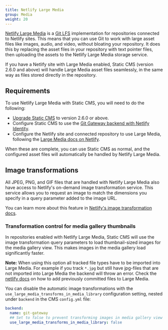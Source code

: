 ```yaml
---
title: Netlify Large Media
group: Media
weight: 20
---
```


[Netlify Large Media](https://www.netlify.com/features/large-media/) is a [Git LFS](https://git-lfs.github.com/) implementation for repositories connected to Netlify sites. This means that you can use Git to work with large asset files like images, audio, and video, without bloating your repository. It does this by replacing the asset files in your repository with text pointer files, then uploading the assets to the Netlify Large Media storage service.

If you have a Netlify site with Large Media enabled, Static CMS (version 2.6.0 and above) will handle Large Media asset files seamlessly, in the same way as files stored directly in the repository.

## Requirements

To use Netlify Large Media with Static CMS, you will need to do the following:

- [Upgrade Static CMS](/docs/update-the-cms-version/) to version 2.6.0 or above.
- Configure Static CMS to use the [Git Gateway backend with Netlify Identity](/docs/git-gateway-backend/#git-gateway-with-netlify-identity).
- Configure the Netlify site and connected repository to use Large Media, following the [Large Media docs on Netlify](https://www.netlify.com/docs/large-media/).

When these are complete, you can use Static CMS as normal, and the configured asset files will automatically be handled by Netlify Large Media.

## Image transformations

All JPEG, PNG, and GIF files that are handled with Netlify Large Media also have access to Netlify's on-demand image transformation service. This service allows you to request an image to match the dimensions you specify in a query parameter added to the image URL.

You can learn more about this feature in [Netlify's image transformation docs](https://www.netlify.com/docs/image-transformation/).

### Transformation control for media gallery thumbnails

In repositories enabled with Netlify Large Media, Static CMS will use the image transformation query parameters to load thumbnail-sized images for the media gallery view. This makes images in the media gallery load significantly faster.

**Note:** When using this option all tracked file types have to be imported into Large Media. For example if you track `*.jpg` but still have jpg-files that are not imported into Large Media the backend will throw an error. Check the [netlify docs](https://docs.netlify.com/large-media/setup/#migrate-files-from-git-history) on how to add previously committed files to Large Media.

You can disable the automatic image transformations with the `use_large_media_transforms_in_media_library` configuration setting, nested under `backend` in the CMS `config.yml` file:

```yaml
backend:
  name: git-gateway
  ## Set to false to prevent transforming images in media gallery view
  use_large_media_transforms_in_media_library: false
```
